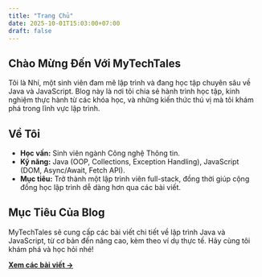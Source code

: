 ```yaml
---
title: "Trang Chủ"
date: 2025-10-01T15:03:00+07:00
draft: false
---
```


## Chào Mừng Đến Với MyTechTales

Tôi là Nhí, một sinh viên đam mê lập trình và đang học tập chuyên sâu về Java và JavaScript. Blog này là nơi tôi chia sẻ hành trình học tập, kinh nghiệm thực hành từ các khóa học, và những kiến thức thú vị mà tôi khám phá trong lĩnh vực lập trình.

## Về Tôi

- **Học vấn:** Sinh viên ngành Công nghệ Thông tin.
- **Kỹ năng:** Java (OOP, Collections, Exception Handling), JavaScript (DOM, Async/Await, Fetch API).
- **Mục tiêu:** Trở thành một lập trình viên full-stack, đồng thời giúp cộng đồng học lập trình dễ dàng hơn qua các bài viết.

## Mục Tiêu Của Blog

MyTechTales sẽ cung cấp các bài viết chi tiết về lập trình Java và JavaScript, từ cơ bản đến nâng cao, kèm theo ví dụ thực tế. Hãy cùng tôi khám phá và học hỏi nhé!

**[Xem các bài viết →](/posts/)**
